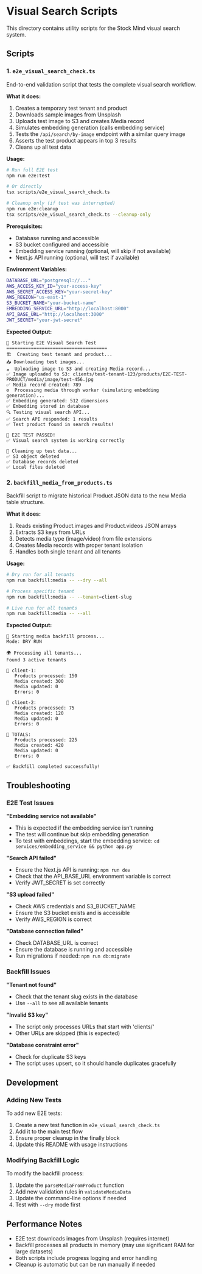 # Visual Search Scripts

This directory contains utility scripts for the Stock Mind visual search system.

## Scripts

### 1. `e2e_visual_search_check.ts`

End-to-end validation script that tests the complete visual search workflow.

**What it does:**
1. Creates a temporary test tenant and product
2. Downloads sample images from Unsplash
3. Uploads test image to S3 and creates Media record
4. Simulates embedding generation (calls embedding service)
5. Tests the `/api/search/by-image` endpoint with a similar query image
6. Asserts the test product appears in top 3 results
7. Cleans up all test data

**Usage:**
```bash
# Run full E2E test
npm run e2e:test

# Or directly
tsx scripts/e2e_visual_search_check.ts

# Cleanup only (if test was interrupted)
npm run e2e:cleanup
tsx scripts/e2e_visual_search_check.ts --cleanup-only
```

**Prerequisites:**
- Database running and accessible
- S3 bucket configured and accessible
- Embedding service running (optional, will skip if not available)
- Next.js API running (optional, will test if available)

**Environment Variables:**
```bash
DATABASE_URL="postgresql://..."
AWS_ACCESS_KEY_ID="your-access-key"
AWS_SECRET_ACCESS_KEY="your-secret-key"
AWS_REGION="us-east-1"
S3_BUCKET_NAME="your-bucket-name"
EMBEDDING_SERVICE_URL="http://localhost:8000"
API_BASE_URL="http://localhost:3000"
JWT_SECRET="your-jwt-secret"
```

**Expected Output:**
```
🚀 Starting E2E Visual Search Test
=====================================
🏗️  Creating test tenant and product...
📥 Downloading test images...
☁️  Uploading image to S3 and creating Media record...
✅ Image uploaded to S3: clients/test-tenant-123/products/E2E-TEST-PRODUCT/media/image/test-456.jpg
✅ Media record created: 789
⚙️  Processing media through worker (simulating embedding generation)...
✅ Embedding generated: 512 dimensions
✅ Embedding stored in database
🔍 Testing visual search API...
✅ Search API responded: 1 results
✅ Test product found in search results!

🎉 E2E TEST PASSED!
✅ Visual search system is working correctly

🧹 Cleaning up test data...
✅ S3 object deleted
✅ Database records deleted
✅ Local files deleted
```

### 2. `backfill_media_from_products.ts`

Backfill script to migrate historical Product JSON data to the new Media table structure.

**What it does:**
1. Reads existing Product.images and Product.videos JSON arrays
2. Extracts S3 keys from URLs
3. Detects media type (image/video) from file extensions
4. Creates Media records with proper tenant isolation
5. Handles both single tenant and all tenants

**Usage:**
```bash
# Dry run for all tenants
npm run backfill:media -- --dry --all

# Process specific tenant
npm run backfill:media -- --tenant=client-slug

# Live run for all tenants
npm run backfill:media -- --all
```

**Expected Output:**
```
🚀 Starting media backfill process...
Mode: DRY RUN

🌍 Processing all tenants...
Found 3 active tenants

🏢 client-1:
   Products processed: 150
   Media created: 300
   Media updated: 0
   Errors: 0

🏢 client-2:
   Products processed: 75
   Media created: 120
   Media updated: 0
   Errors: 0

🎯 TOTALS:
   Products processed: 225
   Media created: 420
   Media updated: 0
   Errors: 0

✅ Backfill completed successfully!
```

## Troubleshooting

### E2E Test Issues

**"Embedding service not available"**
- This is expected if the embedding service isn't running
- The test will continue but skip embedding generation
- To test with embeddings, start the embedding service: `cd services/embedding_service && python app.py`

**"Search API failed"**
- Ensure the Next.js API is running: `npm run dev`
- Check that the API_BASE_URL environment variable is correct
- Verify JWT_SECRET is set correctly

**"S3 upload failed"**
- Check AWS credentials and S3_BUCKET_NAME
- Ensure the S3 bucket exists and is accessible
- Verify AWS_REGION is correct

**"Database connection failed"**
- Check DATABASE_URL is correct
- Ensure the database is running and accessible
- Run migrations if needed: `npm run db:migrate`

### Backfill Issues

**"Tenant not found"**
- Check that the tenant slug exists in the database
- Use `--all` to see all available tenants

**"Invalid S3 key"**
- The script only processes URLs that start with 'clients/'
- Other URLs are skipped (this is expected)

**"Database constraint error"**
- Check for duplicate S3 keys
- The script uses upsert, so it should handle duplicates gracefully

## Development

### Adding New Tests

To add new E2E tests:

1. Create a new test function in `e2e_visual_search_check.ts`
2. Add it to the main test flow
3. Ensure proper cleanup in the finally block
4. Update this README with usage instructions

### Modifying Backfill Logic

To modify the backfill process:

1. Update the `parseMediaFromProduct` function
2. Add new validation rules in `validateMediaData`
3. Update the command-line options if needed
4. Test with `--dry` mode first

## Performance Notes

- E2E test downloads images from Unsplash (requires internet)
- Backfill processes all products in memory (may use significant RAM for large datasets)
- Both scripts include progress logging and error handling
- Cleanup is automatic but can be run manually if needed
